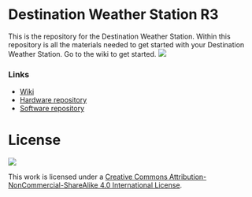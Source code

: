 # Destination Weather Station R3
This is the repository for the Destination Weather Station. Within this repository is all the materials needed to get started with your Destination Weather Station. Go to the wiki to get started.
![](https://github.com/Destination-SPACE/Weather-Station-r3/blob/main/assets/breakoutsSoldered.png)
### Links
* [Wiki](https://github.com/Destination-SPACE/Weather-Station-r3/wiki)
* [Hardware repository](https://github.com/Destination-SPACE/Weather-Station-r3-Hardware)
* [Software repository](https://github.com/Destination-SPACE/Weather-Station-r3-Software)
# License
![](https://licensebuttons.net/l/by-nc-sa/4.0/88x31.png)

This work is licensed under a [Creative Commons Attribution-NonCommercial-ShareAlike 4.0 International License](https://creativecommons.org/licenses/by-nc-sa/4.0/).
